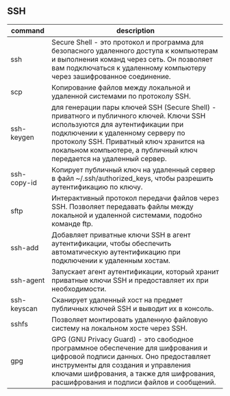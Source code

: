 ## SSH

| command     | description                                                                                                                                                                                                                                                                       |
| ----------- | --------------------------------------------------------------------------------------------------------------------------------------------------------------------------------------------------------------------------------------------------------------------------------- |
| ssh         | Secure Shell - это протокол и программа для безопасного удаленного доступа к компьютерам и выполнения команд через сеть. Он позволяет вам подключаться к удаленному компьютеру через зашифрованное соединение.                                                                    |
| scp         | Копирование файлов между локальной и удаленной системами по протоколу SSH.                                                                                                                                                                                                        |
| ssh-keygen  | для генерации пары ключей SSH (Secure Shell) - приватного и публичного ключей. Ключи SSH используются для аутентификации при подключении к удаленному серверу по протоколу SSH. Приватный ключ хранится на локальном компьютере, а публичный ключ передается на удаленный сервер. |
| ssh-copy-id | Копирует публичный ключ на удаленный сервер в файл ~/.ssh/authorized_keys, чтобы разрешить аутентификацию по ключу.                                                                                                                                                               |
| sftp        | Интерактивный протокол передачи файлов через SSH. Позволяет передавать файлы между локальной и удаленной системами, подобно команде ftp.                                                                                                                                          |
| ssh-add     | Добавляет приватные ключи SSH в агент аутентификации, чтобы обеспечить автоматическую аутентификацию при подключении к удаленным хостам.                                                                                                                                          |
| ssh-agent   | Запускает агент аутентификации, который хранит приватные ключи SSH и предоставляет их при необходимости.                                                                                                                                                                          |
| ssh-keyscan | Сканирует удаленный хост на предмет публичных ключей SSH и выводит их в консоль.                                                                                                                                                                                                  |
| sshfs       | Позволяет монтировать удаленную файловую систему на локальном хосте через SSH.                                                                                                                                                                                                    |
| gpg         | GPG (GNU Privacy Guard) - это свободное программное обеспечение для шифрования и цифровой подписи данных. Оно предоставляет инструменты для создания и управления ключами шифрования, а также для шифрования, расшифрования и подписи файлов и сообщений.                         |

